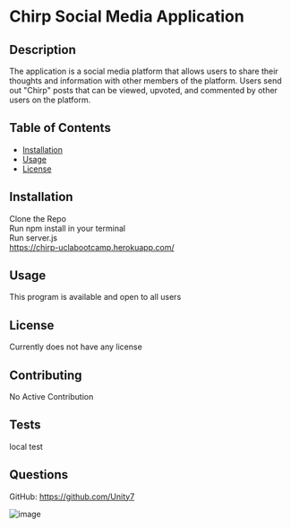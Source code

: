 # Chirp Social Media Application

## Description

The application is a social media platform that allows users to share their thoughts and information with other members of the platform. Users send out "Chirp" posts that can be viewed, upvoted, and commented by other users on the platform.

## Table of Contents

- [Installation](#installation)
- [Usage](#usage)
- [License](#license)

## Installation

Clone the Repo\
Run npm install in your terminal\
Run server.js\
https://chirp-uclabootcamp.herokuapp.com/

## Usage

This program is available and open to all users

## License

Currently does not have any license

## Contributing

No Active Contribution

## Tests

local test

## Questions

GitHub: https://github.com/Unity7

![image](https://user-images.githubusercontent.com/44449168/120116596-ab894d00-c13d-11eb-8281-7db017c5bd32.png)
